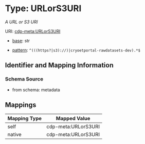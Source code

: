 # Type: URLorS3URI




_A URL or S3 URI_



URI: [cdp-meta:URLorS3URI](metadataURLorS3URI)

* [base](https://w3id.org/linkml/base): str




* [pattern](https://w3id.org/linkml/pattern): `^(((https?|s3)://)|cryoetportal-rawdatasets-dev).*$`






## Identifier and Mapping Information







### Schema Source


* from schema: metadata




## Mappings

| Mapping Type | Mapped Value |
| ---  | ---  |
| self | cdp-meta:URLorS3URI |
| native | cdp-meta:URLorS3URI |



